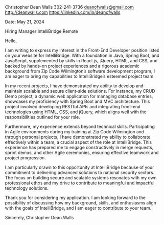 <link rel="stylesheet" type="text/css" media="all" href="./style.css" />

Christopher Dean Walls
302-241-3736
deanofwalls@gmail.com
http://deanwalls.com
https://linkedin.com/in/deanofwalls

Date: May 21, 2024

Hiring Manager
IntelliBridge
Remote

Hello,

I am writing to express my interest in the Front-End Developer position listed on your website for IntelliBridge. With a foundation in Java, Spring Boot, and JavaScript, supplemented by skills in React.js, jQuery, HTML, and CSS, and backed by hands-on project experiences and a rigorous academic background from Zip Code Wilmington’s software development program, I am eager to bring my capabilities to IntelliBridge’s esteemed project team.

In my recent projects, I have demonstrated my ability to develop and maintain scalable and secure client-side solutions. For instance, my CRUD Demo project, a dynamic web application for managing database entries, showcases my proficiency with Spring Boot and MVC architecture. This project involved developing RESTful APIs and integrating front-end technologies using HTML, CSS, and jQuery, which aligns well with the responsibilities outlined for your role.

Furthermore, my experience extends beyond technical skills. Participating in Agile environments during my training at Zip Code Wilmington and through personal projects, I have demonstrated my ability to collaborate effectively within a team, a crucial aspect of the role at IntelliBridge. This experience has prepared me to engage constructively in merge requests, sprint demos, and other Agile ceremonies, ensuring effective teamwork and project progression.

I am particularly drawn to this opportunity at IntelliBridge because of your commitment to delivering advanced solutions to national security sectors. The focus on building secure and scalable systems resonates with my own professional ethos and my drive to contribute to meaningful and impactful technology solutions.

Thank you for considering my application. I am looking forward to the possibility of discussing how my background, skills, and enthusiasms align with the goals of IntelliBridge, and I am eager to contribute to your team.

Sincerely,
Christopher Dean Walls


